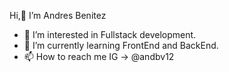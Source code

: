 Hi,👋 I’m Andres Benitez
- 👀 I’m interested in Fullstack development.
- 🌱 I’m currently learning FrontEnd and BackEnd.
- 📫 How to reach me IG -> @andbv12

<!---
andresbenitez12/andresbenitez12 is a ✨ special ✨ repository because its `README.md` (this file) appears on your GitHub profile.
You can click the Preview link to take a look at your changes.
--->
